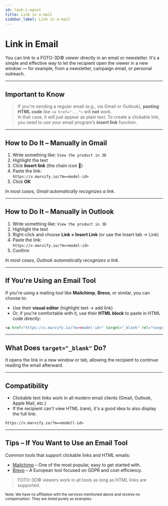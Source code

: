 ```yaml
---
id: lank-i-epost
title: Link in e-mail
sidebar_label: Link in e-mail
---
```

# Link in Email

You can link to a FOTO-3D© viewer directly in an email or newsletter. It's a simple and effective way to let the recipient open the viewer in a new window — for example, from a newsletter, campaign email, or personal outreach.

---

## Important to Know

> If you're sending a regular email (e.g., via Gmail or Outlook), **pasting HTML code** like `<a href="...">` will **not** work.  
> In that case, it will just appear as plain text. To create a clickable link, you need to use your email program’s **insert link** function.

---

## How to Do It – Manually in Gmail

1. Write something like: `View the product in 3D`
2. Highlight the text
3. Click **Insert link** (the chain icon 🔗)
4. Paste the link:  
   `https://v.marvify.io/?m=<model-id>`
5. Click **OK**

*In most cases, Gmail automatically recognizes a link.*

---

## How to Do It – Manually in Outlook

1. Write something like: `View the product in 3D`
2. Highlight the text
3. Right-click and choose **Link > Insert Link** (or use the Insert tab → Link)
4. Paste the link:  
   `https://v.marvify.io/?m=<model-id>`
5. Confirm

*In most cases, Outlook automatically recognizes a link.*

---

## If You're Using an Email Tool

If you're using a mailing tool like **Mailchimp**, **Brevo**, or similar, you can choose to:

- Use their **visual editor** (highlight text → add link)
- Or, if you're comfortable with it, use their **HTML block** to paste in HTML code directly:

```html
<a href="https://v.marvify.io/?m=<model-id>" target="_blank" rel="noopener noreferrer">View the product in 3D</a>
```

---

## What Does `target="_blank"` Do?

It opens the link in a new window or tab, allowing the recipient to continue reading the email afterward.

---

## Compatibility

- Clickable text links work in all modern email clients (Gmail, Outlook, Apple Mail, etc.)
- If the recipient can't view HTML (rare), it's a good idea to also display the full link:

```
https://v.marvify.io/?m=<modell-id>
```

---

## Tips – If You Want to Use an Email Tool

Common tools that support clickable links and HTML emails:

- [Mailchimp](https://mailchimp.com/?currency=SEK) – One of the most popular, easy to get started with.
- [Brevo](https://www.brevo.com/) – A European tool focused on GDPR and cost-efficiency.

> FOTO-3D© viewers work in all tools as long as HTML links are supported.

<sub>Note: We have no affiliation with the services mentioned above and receive no compensation. They are listed purely as examples.</sub>

